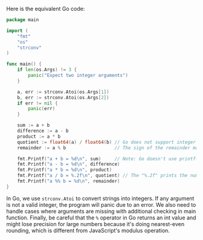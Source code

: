  Here is the equivalent Go code:

```go
package main

import (
	"fmt"
	"os"
	"strconv"
)

func main() {
	if len(os.Args) != 3 {
		panic("Expect two integer arguments")
	}

	a, err := strconv.Atoi(os.Args[1])
	b, err := strconv.Atoi(os.Args[2])
	if err != nil {
		panic(err)
	}

	sum := a + b
	difference := a - b
	product := a * b
	quotient := float64(a) / float64(b) // Go does not support integer division; this is nearest-even rounding
	remainder := a % b                  // The sign of the remainder matches the sign of 'a' unless 'a' and 'b' have different signs

	fmt.Printf("a + b = %d\n", sum)     // Note: Go doesn't use printf-style placeholders like JavaScript does; we simply print the variable name followed by an equal sign, followed by the variable value
	fmt.Printf("a - b = %d\n", difference)
	fmt.Printf("a * b = %d\n", product)
	fmt.Printf("a / b = %.2f\n", quotient) // The "%.2f" prints the number as a floating-point number to 2 decimal places
	fmt.Printf("a %% b = %d\n", remainder)
}
```

In Go, we use `strconv.Atoi` to convert strings into integers. If any argument is not a valid integer, the program will panic due to an error. We also need to handle cases where arguments are missing with additional checking in main function. Finally, be careful that the `%` operator in Go returns an int value and might lose precision for large numbers because it's doing nearest-even rounding, which is different from JavaScript's modulus operation.
